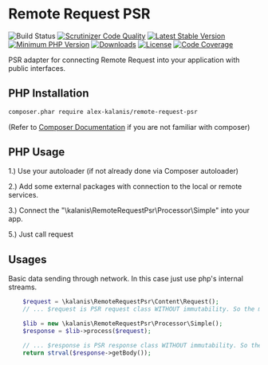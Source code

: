 Remote Request PSR
==============

![Build Status](https://github.com/alex-kalanis/remote-request-psr/actions/workflows/code_checks.yml/badge.svg)
[![Scrutinizer Code Quality](https://scrutinizer-ci.com/g/alex-kalanis/remote-request-psr/badges/quality-score.png?b=master)](https://scrutinizer-ci.com/g/alex-kalanis/remote-request-psr/?branch=master)
[![Latest Stable Version](https://poser.pugx.org/alex-kalanis/remote-request-psr/v/stable.svg?v=1)](https://packagist.org/packages/alex-kalanis/remote-request-psr)
[![Minimum PHP Version](https://img.shields.io/badge/php-%3E%3D%207.4-8892BF.svg)](https://php.net/)
[![Downloads](https://img.shields.io/packagist/dt/alex-kalanis/remote-request-psr.svg?v1)](https://packagist.org/packages/alex-kalanis/remote-request-psr)
[![License](https://poser.pugx.org/alex-kalanis/remote-request-psr/license.svg?v=1)](https://packagist.org/packages/alex-kalanis/remote-request-psr)
[![Code Coverage](https://scrutinizer-ci.com/g/alex-kalanis/remote-request-psr/badges/coverage.png?b=master&v=1)](https://scrutinizer-ci.com/g/alex-kalanis/remote-request-psr/?branch=master)

PSR adapter for connecting Remote Request into your application with public interfaces.


## PHP Installation

```bash
composer.phar require alex-kalanis/remote-request-psr
```

(Refer to [Composer Documentation](https://github.com/composer/composer/blob/master/doc/00-intro.md#introduction) if you are not
familiar with composer)


## PHP Usage

1.) Use your autoloader (if not already done via Composer autoloader)

2.) Add some external packages with connection to the local or remote services.

3.) Connect the "\kalanis\RemoteRequestPsr\Processor\Simple" into your app.

5.) Just call request


## Usages

Basic data sending through network. In this case just use php's internal streams.

```php
    $request = \kalanis\RemoteRequestPsr\Content\Request();
    // ... $request is PSR request class WITHOUT immutability. So the most things works.

    $lib = new \kalanis\RemoteRequestPsr\Processor\Simple();
    $response = $lib->process($request);

    // ... $response is PSR response class WITHOUT immutability. So the most things works.
    return strval($response->getBody());
```
